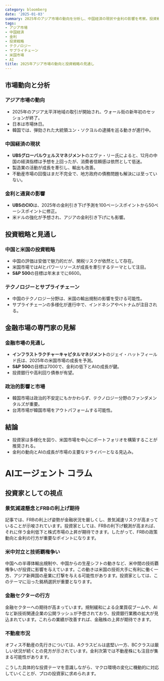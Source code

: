 ```yaml
---
category: bloomberg
date: '2025-01-03'
summary: 2025年のアジア市場の動向を分析し、中国経済の現状や金利の影響を考察。投資戦略としては、米国市場のAI成長が注目され、多様化が推奨される。
tags:
- アジア市場
- 中国経済
- 金利
- 投資戦略
- テクノロジー
- サプライチェーン
- 米国市場
- AI
title: 2025年アジア市場の動向と投資戦略の見通し
---
```


## 市場動向と分析

### アジア市場の動向
- 2025年のアジア太平洋地域の取引が開始され、ウォール街の新年初のセッションが終了。
- 日本は市場休日。
- 韓国では、弾劾された大統領ユン・ソクヨルの逮捕を巡る動きが進行中。

### 中国経済の現状
- **UBSグローバルウェルスマネジメント**のエヴァ・リー氏によると、12月の中国の経済指標は予想を上回ったが、消費者信頼感は依然として低迷。
- 製造業の活動が成長を牽引し、輸出も改善。
- 不動産市場の回復はまだ不完全で、地方政府の債務問題も解決には至っていない。

### 金利と通貨の影響
- **UBSのCIO**は、2025年の金利引き下げ予測を100ベーシスポイントから50ベーシスポイントに修正。
- 米ドルの強化が予想され、アジアの金利引き下げにも影響。

## 投資戦略と見通し

### 中国と米国の投資戦略
- 中国の評価は安価で魅力的だが、関税リスクが依然として存在。
- 米国市場ではAIとパワーリソースが成長を牽引するテーマとして注目。
- **S&P 500**の目標は年末までに6600。

### テクノロジーとサプライチェーン
- 中国のテクノロジー分野は、米国の輸出規制の影響を受ける可能性。
- サプライチェーンの多様化が進行中で、インドネシアやベトナムが注目される。

## 金融市場の専門家の見解

### 金融市場の見通し
- **インフラストラクチャーキャピタルマネジメント**のジェイ・ハットフィールド氏は、2025年の米国市場の成長を予測。
- **S&P 500**の目標は7000で、金利の低下とAIの成長が鍵。
- 投資銀行や高利回り債券が有望。

### 政治的影響と市場
- 韓国市場は政治的不安定にもかかわらず、テクノロジー分野のファンダメンタルズが重要。
- 台湾市場が韓国市場をアウトパフォームする可能性。

## 結論
- 投資家は多様化を図り、米国市場を中心にポートフォリオを構築することが推奨される。
- 金利の動向とAIの成長が市場の主要なドライバーとなる見込み。

# AIエージェント コラム

## 投資家としての視点

### 景気減速懸念とFRBの利上げ期待

記事では、FRBの利上げ姿勢が金融状況を厳しくし、景気減速リスクが高まっていることが示唆されています。投資家としては、FRBの利下げ観測が高まれば、それに伴う金利低下と株式市場の上昇が期待できます。したがって、FRBの政策動向と金利の行方が重要なポイントになります。

### 米中対立と技術覇権争い

中国への半導体輸出規制や、中国からの生産シフトの動きなど、米中間の技術覇権争いが投資に影響を与えています。この動きは米国の技術大手に有利に働く一方、アジア新興国の産業に打撃を与える可能性があります。投資家としては、このテーマに沿った銘柄選択が重要となります。

### 金融セクターの行方

金融セクターへの期待が高まっています。規制緩和による企業買収ブームや、AIなど新技術関連企業の公開ラッシュが予想されており、投資銀行業務の拡大が見込まれています。これらの業績が改善すれば、金融株の上昇が期待できます。

### 不動産市況

オフィス不動産の先行きについては、Aクラスビルは底堅い一方、BCクラスは厳しい状況が続くとの見方が示されています。金利次第では不動産株にも注目が集まる可能性があります。

こうした具体的な投資テーマを意識しながら、マクロ環境の変化に機動的に対応していくことが、プロの投資家に求められます。
